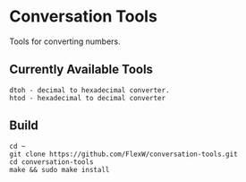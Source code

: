 # Conversation Tools

Tools for converting numbers.

## Currently Available Tools
```
dtoh - decimal to hexadecimal converter.
htod - hexadecimal to decimal converter
```

## Build
```
cd ~ 
git clone https://github.com/FlexW/conversation-tools.git
cd conversation-tools
make && sudo make install
```
